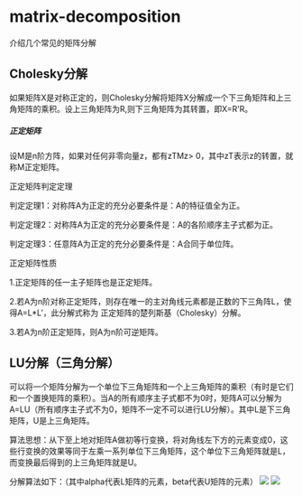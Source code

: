 # matrix-decomposition
介绍几个常见的矩阵分解

## Cholesky分解
如果矩阵X是对称正定的，则Cholesky分解将矩阵X分解成一个下三角矩阵和上三角矩阵的乘积。设上三角矩阵为R,则下三角矩阵为其转置，即X=R'R。

##### 正定矩阵
设M是n阶方阵，如果对任何非零向量z，都有zTMz> 0，其中zT表示z的转置，就称M正定矩阵。

正定矩阵判定定理

判定定理1：对称阵A为正定的充分必要条件是：A的特征值全为正。

判定定理2：对称阵A为正定的充分必要条件是：A的各阶顺序主子式都为正。

判定定理3：任意阵A为正定的充分必要条件是：A合同于单位阵。

正定矩阵性质

1.正定矩阵的任一主子矩阵也是正定矩阵。

2.若A为n阶对称正定矩阵，则存在唯一的主对角线元素都是正数的下三角阵L，使得A=L*L′，此分解式称为 正定矩阵的楚列斯基（Cholesky）分解。
      
3.若A为n阶正定矩阵，则A为n阶可逆矩阵。

## LU分解（三角分解）
可以将一个矩阵分解为一个单位下三角矩阵和一个上三角矩阵的乘积（有时是它们和一个置换矩阵的乘积）。当A的所有顺序主子式都不为0时，矩阵A可以分解为A=LU（所有顺序主子式不为0，矩阵不一定不可以进行LU分解）。其中L是下三角矩阵，U是上三角矩阵。

算法思想：从下至上地对矩阵A做初等行变换，将对角线左下方的元素变成0，这些行变换的效果等同于左乘一系列单位下三角矩阵，这个单位下三角矩阵就是L，而变换最后得到的上三角矩阵就是U。

分解算法如下：（其中alpha代表L矩阵的元素，beta代表U矩阵的元素）
![](pic/LU矩阵分解1.jpg)
![](pic/LU矩阵分解2.jpg)
